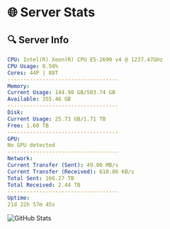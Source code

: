 # 🌐 Server Stats
## 🔍 Server Info
```yaml
CPU: Intel(R) Xeon(R) CPU E5-2699 v4 @ 1237.47GHz
CPU Usage: 0.50%
Cores: 44P | 88T
-----------------------------------
Memory:
Current Usage: 144.90 GB/503.74 GB
Available: 355.46 GB
-----------------------------------
Disk:
Current Usage: 25.73 GB/1.71 TB
Free: 1.60 TB
-----------------------------------
GPU:
No GPU detected
-----------------------------------
Network:
Current Transfer (Sent): 49.00 MB/s
Current Transfer (Received): 610.86 KB/s
Total Sent: 166.27 TB
Total Received: 2.44 TB
-----------------------------------
Uptime:
21d 22h 57m 45s
```
![GitHub Stats](https://img.shields.io/badge/Updated-2025-03-01_21:41:03-blue)